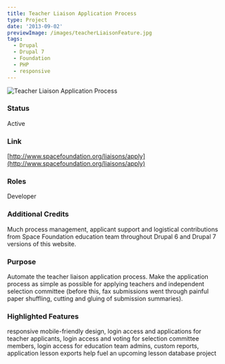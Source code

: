 ```yaml
---
title: Teacher Liaison Application Process
type: Project
date: '2013-09-02'
previewImage: /images/teacherLiaisonFeature.jpg
tags:
  - Drupal
  - Drupal 7
  - Foundation
  - PHP
  - responsive
---
```

![Teacher Liaison Application Process](/images/teacherLiaisonsFeatured.jpg)

### Status

Active

### Link

[http://www.spacefoundation.org/liaisons/apply](http://www.spacefoundation.org/liaisons/apply)

### Roles

Developer

### Additional Credits

Much process management, applicant support and logistical contributions from Space Foundation education team throughout Drupal 6 and Drupal 7 versions of this website.

### Purpose

Automate the teacher liaison application process. Make the application process as simple as possible for applying teachers and independent selection committee (before this, fax submissions went through painful paper shuffling, cutting and gluing of submission summaries).

### Highlighted Features

responsive mobile-friendly design, login access and applications for teacher applicants, login access and voting for selection committee members, login access for education team admins, custom reports, application lesson exports help fuel an upcoming lesson database project
